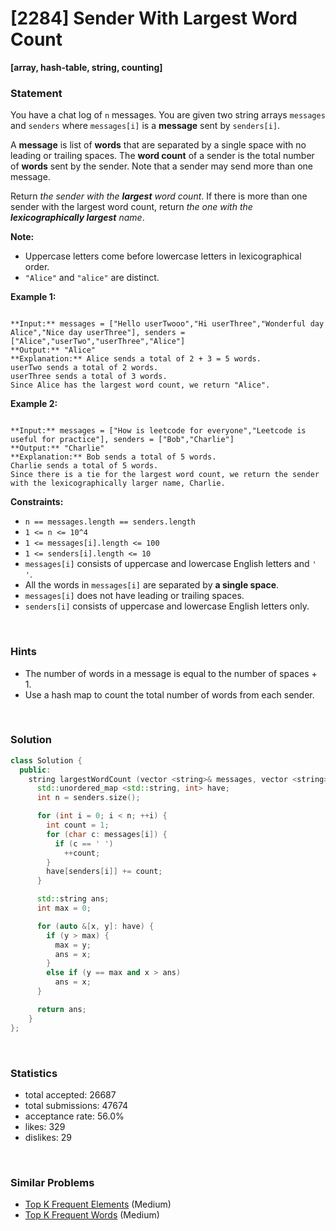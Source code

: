 # [2284] Sender With Largest Word Count

**[array, hash-table, string, counting]**

### Statement

You have a chat log of `n` messages. You are given two string arrays `messages` and `senders` where `messages[i]` is a **message** sent by `senders[i]`.

A **message** is list of **words** that are separated by a single space with no leading or trailing spaces. The **word count** of a sender is the total number of **words** sent by the sender. Note that a sender may send more than one message.

Return *the sender with the **largest** word count*. If there is more than one sender with the largest word count, return *the one with the **lexicographically largest** name*.

**Note:**
* Uppercase letters come before lowercase letters in lexicographical order.
* `"Alice"` and `"alice"` are distinct.


**Example 1:**

```

**Input:** messages = ["Hello userTwooo","Hi userThree","Wonderful day Alice","Nice day userThree"], senders = ["Alice","userTwo","userThree","Alice"]
**Output:** "Alice"
**Explanation:** Alice sends a total of 2 + 3 = 5 words.
userTwo sends a total of 2 words.
userThree sends a total of 3 words.
Since Alice has the largest word count, we return "Alice".

```

**Example 2:**

```

**Input:** messages = ["How is leetcode for everyone","Leetcode is useful for practice"], senders = ["Bob","Charlie"]
**Output:** "Charlie"
**Explanation:** Bob sends a total of 5 words.
Charlie sends a total of 5 words.
Since there is a tie for the largest word count, we return the sender with the lexicographically larger name, Charlie.
```

**Constraints:**
* `n == messages.length == senders.length`
* `1 <= n <= 10^4`
* `1 <= messages[i].length <= 100`
* `1 <= senders[i].length <= 10`
* `messages[i]` consists of uppercase and lowercase English letters and `' '`.
* All the words in `messages[i]` are separated by **a single space**.
* `messages[i]` does not have leading or trailing spaces.
* `senders[i]` consists of uppercase and lowercase English letters only.


<br />

### Hints

- The number of words in a message is equal to the number of spaces + 1.
- Use a hash map to count the total number of words from each sender.

<br />

### Solution

```cpp
class Solution {
  public:
    string largestWordCount (vector <string>& messages, vector <string>& senders) {
      std::unordered_map <std::string, int> have;
      int n = senders.size();

      for (int i = 0; i < n; ++i) {
        int count = 1;
        for (char c: messages[i]) {
          if (c == ' ')
            ++count;
        }
        have[senders[i]] += count;
      }

      std::string ans;
      int max = 0;

      for (auto &[x, y]: have) {
        if (y > max) {
          max = y;
          ans = x;
        }
        else if (y == max and x > ans)
          ans = x;
      }

      return ans;
    }
};
```

<br />

### Statistics

- total accepted: 26687
- total submissions: 47674
- acceptance rate: 56.0%
- likes: 329
- dislikes: 29

<br />

### Similar Problems

- [Top K Frequent Elements](https://leetcode.com/problems/top-k-frequent-elements) (Medium)
- [Top K Frequent Words](https://leetcode.com/problems/top-k-frequent-words) (Medium)
